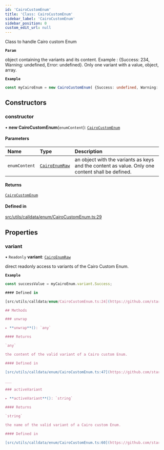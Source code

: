 ```yaml
---
id: 'CairoCustomEnum'
title: 'Class: CairoCustomEnum'
sidebar_label: 'CairoCustomEnum'
sidebar_position: 0
custom_edit_url: null
---
```


Class to handle Cairo custom Enum

**`Param`**

object containing the variants and its content. Example :
{Success: 234, Warning: undefined, Error: undefined}.
Only one variant with a value, object, array.

**`Example`**

```typescript
const myCairoEnum = new CairoCustomEnum( {Success: undefined, Warning: "0x7f32ea", Error: undefined})
```

## Constructors

### constructor

• **new CairoCustomEnum**(`enumContent`): [`CairoCustomEnum`](CairoCustomEnum.md)

#### Parameters

| Name          | Type                                         | Description                                                                                      |
| :------------ | :------------------------------------------- | :----------------------------------------------------------------------------------------------- |
| `enumContent` | [`CairoEnumRaw`](../modules.md#cairoenumraw) | an object with the variants as keys and the content as value. Only one content shall be defined. |

#### Returns

[`CairoCustomEnum`](CairoCustomEnum.md)

#### Defined in

[src/utils/calldata/enum/CairoCustomEnum.ts:29](https://github.com/starknet-io/starknet.js/blob/v5.29.0/src/utils/calldata/enum/CairoCustomEnum.ts#L29)

## Properties

### variant

• `Readonly` **variant**: [`CairoEnumRaw`](../modules.md#cairoenumraw)

direct readonly access to variants of the Cairo Custom Enum.

**`Example`**

```typescript
const successValue = myCairoEnum.variant.Success;

#### Defined in

[src/utils/calldata/enum/CairoCustomEnum.ts:24](https://github.com/starknet-io/starknet.js/blob/v5.29.0/src/utils/calldata/enum/CairoCustomEnum.ts#L24)

## Methods

### unwrap

▸ **unwrap**(): `any`

#### Returns

`any`

the content of the valid variant of a Cairo custom Enum.

#### Defined in

[src/utils/calldata/enum/CairoCustomEnum.ts:47](https://github.com/starknet-io/starknet.js/blob/v5.29.0/src/utils/calldata/enum/CairoCustomEnum.ts#L47)

___

### activeVariant

▸ **activeVariant**(): `string`

#### Returns

`string`

the name of the valid variant of a Cairo custom Enum.

#### Defined in

[src/utils/calldata/enum/CairoCustomEnum.ts:60](https://github.com/starknet-io/starknet.js/blob/v5.29.0/src/utils/calldata/enum/CairoCustomEnum.ts#L60)
```

